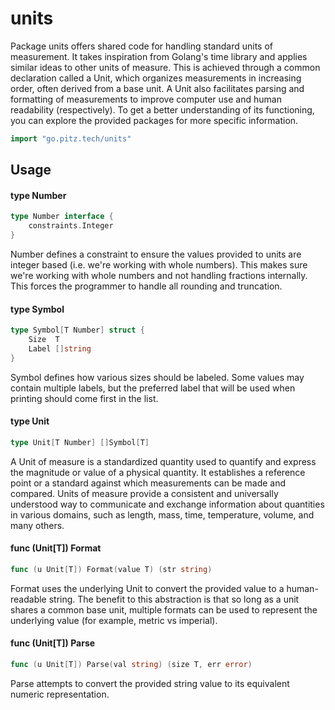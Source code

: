# units

Package units offers shared code for handling standard units of measurement. It
takes inspiration from Golang's time library and applies similar ideas to other
units of measure. This is achieved through a common declaration called a Unit,
which organizes measurements in increasing order, often derived from a base
unit. A Unit also facilitates parsing and formatting of measurements to improve
computer use and human readability (respectively). To get a better understanding
of its functioning, you can explore the provided packages for more specific
information.

```go
import "go.pitz.tech/units"
```

## Usage

#### type Number

```go
type Number interface {
	constraints.Integer
}
```

Number defines a constraint to ensure the values provided to units are integer
based (i.e. we're working with whole numbers). This makes sure we're working
with whole numbers and not handling fractions internally. This forces the
programmer to handle all rounding and truncation.

#### type Symbol

```go
type Symbol[T Number] struct {
	Size  T
	Label []string
}
```

Symbol defines how various sizes should be labeled. Some values may contain
multiple labels, but the preferred label that will be used when printing should
come first in the list.

#### type Unit

```go
type Unit[T Number] []Symbol[T]
```

A Unit of measure is a standardized quantity used to quantify and express the
magnitude or value of a physical quantity. It establishes a reference point or a
standard against which measurements can be made and compared. Units of measure
provide a consistent and universally understood way to communicate and exchange
information about quantities in various domains, such as length, mass, time,
temperature, volume, and many others.

#### func (Unit[T]) Format

```go
func (u Unit[T]) Format(value T) (str string)
```

Format uses the underlying Unit to convert the provided value to a
human-readable string. The benefit to this abstraction is that so long as a unit
shares a common base unit, multiple formats can be used to represent the
underlying value (for example, metric vs imperial).

#### func (Unit[T]) Parse

```go
func (u Unit[T]) Parse(val string) (size T, err error)
```

Parse attempts to convert the provided string value to its equivalent numeric
representation.
